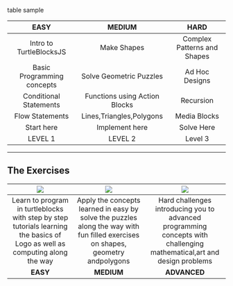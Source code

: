 table sample

| **EASY**  |  **MEDIUM** |**HARD**
:-------------------------:|:-------------------------:|:-------------------------:
Intro to TurtleBlocksJS | Make Shapes | Complex Patterns and Shapes
Basic Programming concepts | Solve Geometric Puzzles| Ad Hoc Designs
Conditional Statements |  Functions using Action Blocks| Recursion
Flow Statements | Lines,Triangles,Polygons| Media Blocks
Start here | Implement here| Solve Here
LEVEL 1  | LEVEL 2 | Level 3


----------


The Exercises
--------------
| ![](https://github.com/vaibhavdaren/turtleblocksjs/blob/tutfrontend/tutcompsite/easy1.PNG)            |    ![](https://github.com/vaibhavdaren/turtleblocksjs/blob/tutfrontend/tutcompsite/medium4.PNG) |![](https://github.com/vaibhavdaren/turtleblocksjs/blob/tutfrontend/tutcompsite/advanced3.PNG)
:-------------------------:|:-------------------------:|:-------------------------:
Learn to program in turtleblocks with step by step tutorials learning the basics of Logo as well as computing along the way  |  Apply the concepts learned in easy by solve the puzzles along the way with fun filled exercises on shapes, geometry andpolygons |Hard challenges introducing you to advanced programming concepts with challenging mathematical,art and design problems
**EASY**  |  **MEDIUM**|  **ADVANCED**
